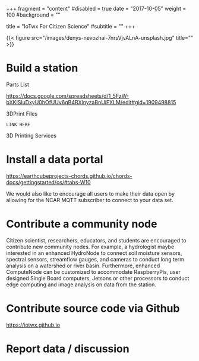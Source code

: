 +++
fragment = "content"
#disabled = true
date = "2017-10-05"
weight = 100
#background = ""

title = "IoTwx For Citizen Science"
#subtitle = ""
+++

{{< figure src="/images/denys-nevozhai-7nrsVjvALnA-unsplash.jpg" title="" >}}

# Build a station

Parts List

https://docs.google.com/spreadsheets/d/1_5FzW-bXKISluDxyU0hOfUUv6qB4RXlnyzaBnUiFXLM/edit#gid=1909498815

3DPrint Files

	LINK HERE

3D Printing Services


# Install a data portal

https://earthcubeprojects-chords.github.io/chords-docs/gettingstarted/os/#tabs-W10

We would also like to encourage all users to make their data open by allowing for the NCAR MQTT subscriber to connect to your data set.

# Contribute a community node

Citizen scientist, researchers, educators, and students are encouraged to contribute new community nodes. For example, a hydrologist maybe interested in an enhanced HydroNode to connect soil moisture sensors, spectral sensors, streamflow gauges, and cameras to conduct long term analysis on a watershed or river basin. Furthermore, enhanced ComputeNode can be customized to accommodate RaspberryPis, user designed Single Board computers, Jetsons or other processors to conduct edge computing and image analysis on data from the station. 


# Contribute source code via Github

https://iotwx.github.io

# Report data / discussion

